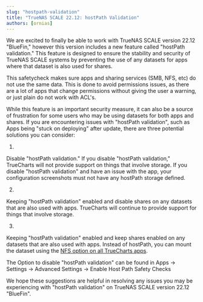 ```yaml
---
slug: "hostpath-validation"
title: "TrueNAS SCALE 22.12: hostPath Validation"
authors: [ornias]
---
```

We are excited to finally be able to work with TrueNAS SCALE version 22.12 "BlueFin," however this version  includes a new feature called "hostPath validation." This feature is designed to ensure the stability and security of TrueNAS SCALE systems by preventing the use of any datasets for apps where that dataset is also used for shares.

This safetycheck makes sure apps and sharing services (SMB, NFS, etc) do not use the same data. This is done to avoid permissions issues, as there are a lot of apps that change permissions without giving the user a warning, or just plain do not work with ACL's.

While this feature is an important security measure, it can also be a source of frustration for some users who may be using datasets for both apps and shares. If you are encountering issues with "hostPath validation", such as Apps being "stuck on deploying" after update, there are three potential solutions you can consider:


1. 
Disable "hostPath validation." If you disable "hostPath validation," TrueCharts will not provide support on things that involve storage. If you disable "hostPath validation" and have an issue with the app, your configuration screenshots must not have any hostPath storage defined.


2. 
Keeping "hostPath validation" enabled and disable shares on any datasets that are also used with apps. TrueCharts will continue to provide support for things that involve storage.


3. 
Keeping "hostPath validation" enabled and keep shares enabled on any datasets that are also used with apps. Instead of hostPath, you can mount the dataset using the [NFS option on all TrueCharts apps](https://truecharts.org/manual/SCALE/guides/nfs-share).


The Option to disable "hostPath validation" can be found in Apps -> Settings -> Advanced Settings -> Enable Host Path Safety Checks

We hope these suggestions are helpful in resolving any issues you may be experiencing with "hostPath validation" on TrueNAS SCALE version 22.12 "BlueFin".
